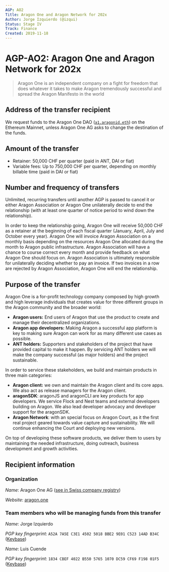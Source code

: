 ```yaml
---
AGP: AO2
Title: Aragon One and Aragon Network for 202x
Author: Jorge Izquierdo (@izqui)
Status: Stage IV
Track: Finance
Created: 2019-11-18
---
```


# AGP-AO2: Aragon One and Aragon Network for 202x

> Aragon One is an independent company on a fight for freedom that does whatever it takes to make Aragon tremendously successful and spread the Aragon Manifesto in the world

## Address of the transfer recipient
We request funds to the Aragon One DAO ([`a1.aragonid.eth`](https://mainnet.aragon.org/#/a1.aragonid.eth/)) on the Ethereum Mainnet, unless Aragon One AG asks to change the destination of the funds.

## Amount of the transfer
- Retainer: 50,000 CHF per quarter (paid in ANT, DAI or fiat)
- Variable fees: Up to 750,000 CHF per quarter, depending on monthly billable time (paid in DAI or fiat)

## Number and frequency of transfers
Unlimited, recurring transfers until another AGP is passed to cancel it or either Aragon Association or Aragon One unilaterally decide to end the relationship (with at least one quarter of notice period to wind down the relationship).

In order to keep the relationship going, Aragon One will receive 50,000 CHF as a retainer at the beginning of each fiscal quarter (January, April, July and October every year).
Aragon One will invoice Aragon Association on a monthly basis depending on the resources Aragon One allocated during the month to Aragon public infrastructure. Aragon Association will have a chance to course correct every month and provide feedback on what Aragon One should focus on. Aragon Association is ultimately responsible for unilaterally deciding whether to pay an invoice.
If two invoices in a row are rejected by Aragon Association, Aragon One will end the relationship.

## Purpose of the transfer

Aragon One is a for-profit technology company composed by high growth and high leverage individuals that creates value for three different groups in the Aragon community and the broader world:

- **Aragon users:** End users of Aragon that use the product to create and manage their decentralized organizations.
- **Aragon app developers:** Making Aragon a successful app platform is key to making sure Aragon can work for as many different use cases as possible.
- **ANT holders:** Supporters and stakeholders of the project that have provided capital to make it happen. By servicing ANT holders we will make the company successful (as major holders) and the project sustainable.

In order to service these stakeholders, we build and maintain products in three main categories:

- **Aragon client:** we own and maintain the Aragon client and its core apps. We also act as release managers for the Aragon client.
- **aragonSDK**: aragonJS and aragonCLI are key products for app developers. We service Flock and Nest teams and external developers building on Aragon. We also lead developer advocacy and developer support for the aragonSDK.
- **Aragon Network**: with an special focus on Aragon Court, as it the first real project geared towards value capture and sustainability. We will continue enhancing the Court and deploying new versions.

On top of developing these software products, we deliver them to users by maintaining the needed infrastructure, doing outreach, business development and growth activities.

## Recipient information

### Organization
_Name_: Aragon One AG ([see in Swiss company registry](https://zg.chregister.ch/cr-portal/auszug/auszug.xhtml?uid=CHE-295.692.532))

_Website_: [aragon.one](https://aragon.one)

### Team members who will be managing funds from this transfer

_Name_: Jorge Izquierdo

_PGP key fingerprint_: `A52A 7A5E C3E1 4502 5018 BBE2 9E01 C523 14AD B34C` ([Keybase](https://keybase.io/ji))

_Name_: Luis Cuende

_PGP key fingerprint_: `1834 CBEF 4022 B550 5765 1070 DC59 CF69 F198 01F5` ([Keybase](https://keybase.io/li))
